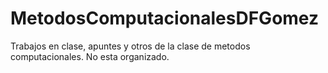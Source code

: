# MetodosComputacionalesDFGomez
Trabajos en clase, apuntes y otros de la clase de metodos computacionales. No esta organizado.

